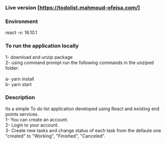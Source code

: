 ### Live version  [https://todolist.mahmoud-ofeisa.com/]

### Environment
react -v: 16.10.1

### To run the application locally
1- download and unzip package<br>
2- using command prompt run the following commands in the unziped folder:<br><br>
     a-  yarn install <br>
     b-  yarn start <br>

### Description
Its a simple To do list application developed using React and existing end points services.<br>
1- You can create an account.<br>
2- Login to your account.<br>
3- Create new tasks and change status of each task from the defaute one "created" to "Working", "Finished", "Canceled".<br>
